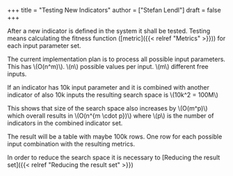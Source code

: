+++
title = "Testing New Indicators"
author = ["Stefan Lendl"]
draft = false
+++

After a new indicator is defined in the system it shall be tested.
Testing means calculating the fitness function ([metric]({{< relref "Metrics" >}})) for each input
parameter set.

The current implementation plan is to process all possible input
parameters. This has \\(O(n^m)\\). \\(n\\) possible values per input. \\(m\\)
different free inputs.

If an indicator has 10k input parameter and it is combined with another
indicator of also 10k inputs the resulting search space is \\(10k^2 = 100M\\)

This shows that size of the search space also increases by \\(O(m^p)\\)
which overall results in \\(O(n^{m \cdot p})\\) where \\(p\\) is the number of
indicators in the combined indicator set.

The result will be a table with maybe 100k rows. One row for each
possible input combination with the resulting metrics.

In order to reduce the search space it is necessary to [Reducing the result set]({{< relref "Reducing the result set" >}})
